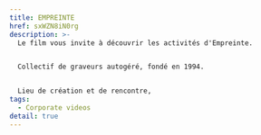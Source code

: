 ```yaml
---
title: EMPREINTE
href: sxWZN8iN0rg
description: >-
  Le film vous invite à découvrir les activités d'Empreinte. 


  Collectif de graveurs autogéré, fondé en 1994. 


  Lieu de création et de rencontre,                                                                                                                  promotion des techniques traditionnelles de l'estampe,                                                                                    cours d'initiation et de spécialisation,                                                                                                                accueil d'artistes en résidence, constitution d'une collection d'oeuvres imprimées,                                conservées à la BnL.
tags:
  - Corporate videos
detail: true
---
```

